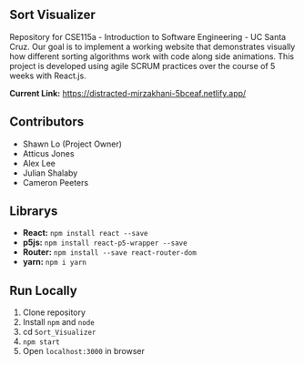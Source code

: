 ## Sort Visualizer
Repository for CSE115a - Introduction to Software Engineering - UC Santa Cruz. Our goal is to implement a working website that demonstrates visually how different sorting algorithms work with code along side animations. This project is developed using agile SCRUM practices over the course of 5 weeks with React.js.

**Current Link:** https://distracted-mirzakhani-5bceaf.netlify.app/


## Contributors
* Shawn Lo (Project Owner)
* Atticus Jones
* Alex Lee
* Julian Shalaby
* Cameron Peeters

## Librarys
  * **React:** `npm install react --save`
  * **p5js:** `npm install react-p5-wrapper --save`
  * **Router:** `npm install --save react-router-dom`
  * **yarn:** `npm i yarn`
  
## Run Locally
  1. Clone repository
  2. Install `npm` and `node`
  3. cd `Sort_Visualizer`
  4. `npm start`
  5. Open `localhost:3000` in browser
  

